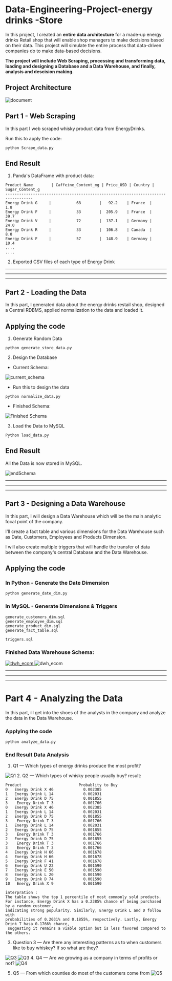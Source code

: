 # Data-Engineering-Project-energy drinks  -Store
In this project, I created an __entire data architecture__ for a made-up energy drinks Retail  shop that will enable shop managers to make decisions based on their data. 
This project will simulate the entire process that data-driven companies do to make data-based decisions.

__The project will include Web Scraping, processing and transforming data, loading and designing a Database and a Data Warehouse, and finally, analysis and descision making.__

## Project Architecture
![document](https://github.com/ayoub-elmarchoum/Stage-Data-Engineering-Energy-Drink-Store/blob/main/Project%20Architecture.jpg)


## Part 1 - Web Scraping
In this part I web scraped whisky product data from EnergyDrinks.

Run this to apply the code:

```
python Scrape_data.py

```



## End Result

1. Panda's DataFrame with product data:
```
Product_Name        | Caffeine_Content_mg | Price_USD | Country | Sugar_Content_g
----------------------------------------------------------------------------------
Energy Drink G     |           68        |   92.2    | France  |     1.8
Energy Drink F     |           33        |  205.9    | France  |    39.7
Energy Drink V     |           72        |  137.1    | Germany |    24.0
Energy Drink R     |           33        |  106.8    | Canada  |     8.0
Energy Drink F     |           57        |  148.9    | Germany |    10.4
....
....

```

2. Exported CSV files of each type of Energy Drink




**********************************************************************************************************************************
**********************************************************************************************************************************
**********************************************************************************************************************************

## Part 2 - Loading the Data
In this part, I generated data about the energy drinks restail shop, designed a Central RDBMS, applied normalization to the data and loaded it.

## Applying the code
1. Generate Random Data

```
python generate_store_data.py
```

2. Design the Database

- Current Schema:

![current_schema](https://github.com/ayoub-elmarchoum/Stage-Data-Engineering-Energy-Drink-Store/blob/main/images%20for%20github/Current%20Schema.svg)


- Run this to design the data
```
python normalize_data.py
```

- Finished Schema:

![Finished Schema](https://github.com/ayoub-elmarchoum/Stage-Data-Engineering-Energy-Drink-Store/blob/main/images%20for%20github/Finished%20Schema.jpg)

3. Load the Data to MySQL
```
Python load_data.py
```

## End Result
All the Data is now stored in MySQL.

![endSchema](https://github.com/ayoub-elmarchoum/Stage-Data-Engineering-Energy-Drink-Store/blob/main/images%20for%20github/endSchema.jpg)



**********************************************************************************************************************************
**********************************************************************************************************************************
**********************************************************************************************************************************

## Part 3 - Designing a Data Warehouse
In this part, I will design a Data Warehouse which will be the main analytic focal point of the company. 

I'll create a fact table and various dimensions for the Data Warehouse such as Date, Customers, Employees and Products Dimension.

I will also create multiple triggers that will handle the transfer of data between the company's central Database and the Data Warehouse.

## Applying the code

### In Python - Generate the Date Dimension

```
python generate_date_dim.py
```

### In MySQL - Generate Dimensions & Triggers

```
generate_customers_dim.sql
generate_employee_dim.sql
generate_product_dim.sql
generate_fact_table.sql

triggers.sql
```
### Finished Data Warehouse Schema:
[![dwh_ecom](https://github.com/ayoub-elmarchoum/Stage-Data-Engineering-Energy-Drink-Store/blob/main/images%20for%20github/dwh_ecom.jpg)
](https://github.com/ayoub-elmarchoum/Stage-Data-Engineering-Energy-Drink-Store/blob/main/images%20for%20github/datawarehouse_ecom.jpg)
![dwh_ecom](https://github.com/ayoub-elmarchoum/Stage-Data-Engineering-Energy-Drink-Store/blob/main/images%20for%20github/dwh_ecom.jpg)

**********************************************************************************************************************************
**********************************************************************************************************************************
**********************************************************************************************************************************

# Part 4 - Analyzing the Data
In this part, ill get into the shoes of the analysts in the company and analyze the data in the Data Warehouse.

### Applying the code
```
python analyze_data.py
```

### End Result  Data Analysis

1. Q1 — Which types of energy drinks produce the most profit?

![Q1](https://github.com/ayoub-elmarchoum/Stage-Data-Engineering-Energy-Drink-Store/blob/main/Part%204%20-%20Data%20Analysis/top_5_most_profitable_products.png)
2. Q2 — Which types of whisky people usually buy?
result:
```
Product                         Probablity to Buy
0   Energy Drink X 46             0.002385
1   Energy Drink L 14             0.002031
2   Energy Drink D 75             0.001855
3    Energy Drink T 3             0.001766
0   Energy Drink X 46             0.002385
1   Energy Drink L 14             0.002031
2   Energy Drink D 75             0.001855
3    Energy Drink T 3             0.001766
1   Energy Drink L 14             0.002031
2   Energy Drink D 75             0.001855
3    Energy Drink T 3             0.001766
2   Energy Drink D 75             0.001855
3    Energy Drink T 3             0.001766
3    Energy Drink T 3             0.001766
4   Energy Drink H 66             0.001678
4   Energy Drink H 66             0.001678
5   Energy Drink F 41             0.001678
6   Energy Drink U 22             0.001590
7   Energy Drink E 50             0.001590
8   Energy Drink L 20             0.001590
9   Energy Drink D 74             0.001590
10   Energy Drink X 9             0.001590

interpration : 
The table shows the top 1 percentile of most commonly sold products. 
For instance, Energy Drink X has a 0.2385% chance of being purchased by a random customer,
indicating strong popularity. Similarly, Energy Drink L and D follow with 
probabilities of 0.2031% and 0.1855%, respectively. Lastly, Energy Drink T hasa 0.1766% chance,
 suggesting it remains a viable option but is less favored compared to the others.
```



3. Question 3 — Are there any interesting patterns as to when customers like to buy whiskey? If so what are they?

![Q3](https://github.com/ayoub-elmarchoum/Stage-Data-Engineering-Energy-Drink-Store/blob/main/Part%204%20-%20Data%20Analysis/transactions_vs_month.png)
![Q3](https://github.com/ayoub-elmarchoum/Stage-Data-Engineering-Energy-Drink-Store/blob/main/Part%204%20-%20Data%20Analysis/energy_drink_sales_by_day.png)
4. Q4 — Are we growing as a company in terms of profits or not?
![Q4](https://github.com/ayoub-elmarchoum/Stage-Data-Engineering-Energy-Drink-Store/blob/main/Part%204%20-%20Data%20Analysis/Cumulative_Profit.png)


5. Q5 — From which counties do most of the customers come from
![Q5](https://github.com/ayoub-elmarchoum/Stage-Data-Engineering-Energy-Drink-Store/blob/main/Part%204%20-%20Data%20Analysis/top_countries_by_customers.png)

